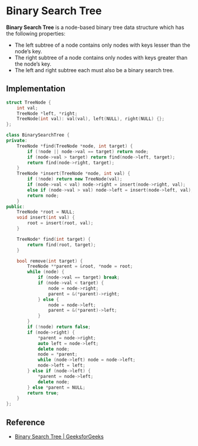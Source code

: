 # Binary Search Tree

**Binary Search Tree** is a node-based binary tree data structure which has the following properties:

* The left subtree of a node contains only nodes with keys lesser than the node’s key.
* The right subtree of a node contains only nodes with keys greater than the node’s key.
* The left and right subtree each must also be a binary search tree.

## Implementation

```cpp
struct TreeNode {
    int val;
    TreeNode *left, *right;
    TreeNode(int val): val(val), left(NULL), right(NULL) {};
};

class BinarySearchTree {
private:
    TreeNode *find(TreeNode *node, int target) {
        if (!node || node->val == target) return node;
        if (node->val > target) return find(node->left, target);
        return find(node->right, target);
    }
    TreeNode *insert(TreeNode *node, int val) {
        if (!node) return new TreeNode(val);
        if (node->val < val) node->right = insert(node->right, val);
        else if (node->val > val) node->left = insert(node->left, val);
        return node;
    }
public:
    TreeNode *root = NULL;
    void insert(int val) {
        root = insert(root, val);
    }

    TreeNode* find(int target) {
        return find(root, target);
    }

    bool remove(int target) {
        TreeNode **parent = &root, *node = root;
        while (node) {
            if (node->val == target) break;
            if (node->val < target) {
                node = node->right;
                parent = &(*parent)->right;
            } else {
                node = node->left;
                parent = &(*parent)->left;
            }
        }
        if (!node) return false;
        if (node->right) {
            *parent = node->right;
            auto left = node->left;
            delete node;
            node = *parent;
            while (node->left) node = node->left;
            node->left = left;
        } else if (node->left) {
            *parent = node->left;
            delete node;
        } else *parent = NULL;
        return true;
    }
};
```

## Reference

* [Binary Search Tree | GeeksforGeeks](https://www.geeksforgeeks.org/binary-search-tree-data-structure/)
